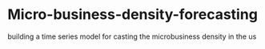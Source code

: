 # Micro-business-density-forecasting
building a time series model for casting the microbusiness density in the us
